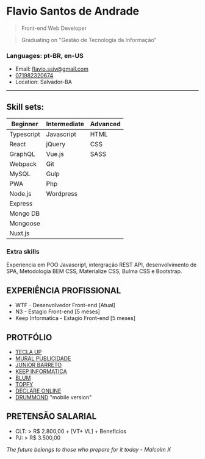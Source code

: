 # Flavio Santos de Andrade

> Front-end Web Developer

> Graduating on "Gestão de Tecnologia da Informação"

### Languages: pt-BR, en-US

- Email: flavio.ssiv@gmail.com
- [071982320674](https://api.whatsapp.com/send?1=pt_BR&phone=5571982320674)
- Location: Salvador-BA

---

## Skill sets:

<!-- > Subtitle: B - Beginner, I - Intermediate and A - Advanced -->

| Beginner   | Intermediate | Advanced |
| ---------- | ------------ | -------- |
| Typescript | Javascript   | HTML     |
| React      | jQuery       | CSS      |
| GraphQL    | Vue.js       | SASS     |
| Webpack    | Git          |          |
| MySQL      | Gulp         |          |
| PWA        | Php          |          |
| Node.js    | Wordpress    |          |
| Express    |              |          |
| Mongo DB   |              |          |
| Mongoose   |              |          |
| Nuxt.js    |              |          |

### Extra skills

Experiencia em POO Javascript, intergração REST API, desenvolvimento de SPA, Metodologia BEM CSS, Materialize CSS, Bulma CSS e Bootstrap.

## EXPERIÊNCIA PROFISSIONAL

- WTF - Desenvolvedor Front-end [Atual]
- N3 - Estagio Front-end [5 meses]
- Keep Informatica - Estagio Front-end [5 meses]

## PROTFÓLIO

- [TECLA UP](https://teclaup.com/)
- [MURAL PUBLICIDADE](http://www.muralpublicidade.com.br/v4/)
- [JUNIOR BARRETO](https://jrbarreto.com.br/)
- [KEEP INFORMATICA](http://www.keepinformatica.com.br/)
- [BLUM](http://www.blumdh.com.br/)
- [TOPFY](http://topfy.net.br/)
- [DECLARE ONLINE](http://declareonline.com.br)
- [DRUMMOND](http://drummondpar.com) "mobile version"

## PRETENSÃO SALARIAL

- CLT: > R\$ 2.800,00 + [VT+ VL] + Beneficios
- PJ: > R\$ 3.500,00

_The future belongs to those who prepare for it today - Malcolm X_
